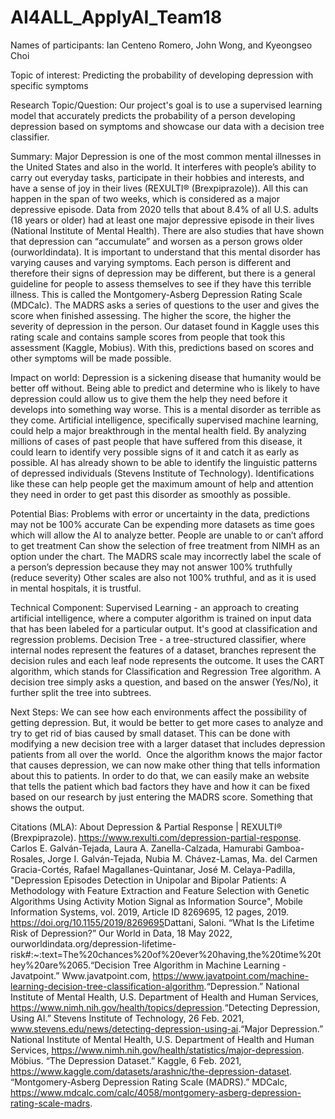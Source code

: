 # AI4ALL_ApplyAI_Team18

Names of participants: 
Ian Centeno Romero, John Wong, and Kyeongseo Choi

Topic of interest: 
Predicting the probability of developing depression with specific symptoms

Research Topic/Question:
Our project's goal is to use a supervised learning model that accurately predicts the probability of a person developing depression based on symptoms and showcase our data with a decision tree classifier.

Summary: 
Major Depression is one of the most common mental illnesses in the United States and also in the world. It interferes with people’s ability to carry out everyday tasks, participate in their hobbies and interests, and have a sense of joy in their lives (REXULTI® (Brexpiprazole)). All this can happen in the span of two weeks, which is considered as a major depressive episode. Data from 2020 tells that about 8.4% of all U.S. adults (18 years or older) had at least one major depressive episode in their lives (National Institute of Mental Health). There are also studies that have shown that depression can “accumulate” and worsen as a person grows older (ourworldindata).
It is important to understand that this mental disorder has varying causes and varying symptoms. Each person is different and therefore their signs of depression may be different, but there is a general guideline for people to assess themselves to see if they have this terrible illness. This is called the Montgomery-Asberg Depression Rating Scale (MDCalc). 
The MADRS asks a series of questions to the user and gives the score when finished assessing. The higher the score, the higher the severity of depression in the person. Our dataset found in Kaggle uses this rating scale and contains sample scores from people that took this assessment (Kaggle, Mobius). With this, predictions based on scores and other symptoms will be made possible.

Impact on world:
Depression is a sickening disease that humanity would be better off without. Being able to predict and determine who is likely to have depression could allow us to give them the help they need before it develops into something way worse. 
This is a mental disorder as terrible as they come. Artificial intelligence, specifically supervised machine learning, could help a major breakthrough in the mental health field. By analyzing millions of cases of past people that have suffered from this disease, it could learn to identify very possible signs of it and catch it as early as possible. AI has already shown to be able to identify the linguistic patterns of depressed individuals (Stevens Institute of Technology). Identifications like these can help people get the maximum amount of help and attention they need in order to get past this disorder as smoothly as possible.

Potential Bias:
Problems with error or uncertainty in the data, predictions may not be 100% accurate 
Can be expending more datasets as time goes which will allow the AI to analyze better.
People are unable to or can’t afford to get treatment
Can show the selection of free treatment from NIMH as an option under the chart.
The MADRS scale may incorrectly label the scale of a person’s depression because they may not answer 100% truthfully (reduce severity)
Other scales are also not 100% truthful, and as it is used in mental hospitals, it is trustful.

Technical Component:
Supervised Learning - an approach to creating artificial intelligence, where a computer algorithm is trained on input data that has been labeled for a particular output. It's good at classification and regression problems.​
Decision Tree - a tree-structured classifier, where internal nodes represent the features of a dataset, branches represent the decision rules and each leaf node represents the outcome. It uses the CART algorithm, which stands for Classification and Regression Tree algorithm. A decision tree simply asks a question, and based on the answer (Yes/No), it further split the tree into subtrees.

Next Steps:
We can see how each environments affect the possibility of getting depression. But, it would be better to get more cases to analyze and try to get rid of bias caused by small dataset. This can be done with modifying a new decision tree with a larger dataset that includes depression patients from all over the world. ​
Once the algorithm knows the major factor that causes depression, we can now make other thing that tells information about this to patients. In order to do that, we can easily make an website that tells the patient which bad factors they have and how it can be fixed based on our research by just entering the MADRS score. Something that shows the output.​

Citations (MLA):
About Depression & Partial Response | REXULTI® (Brexpiprazole). https://www.rexulti.com/depression-partial-response. ​
Carlos E. Galván-Tejada, Laura A. Zanella-Calzada, Hamurabi Gamboa-Rosales, Jorge I. Galván-Tejada, Nubia M. Chávez-Lamas, Ma. del Carmen Gracia-Cortés, Rafael Magallanes-Quintanar, José M. Celaya-Padilla, "Depression Episodes Detection in Unipolar and Bipolar Patients: A Methodology with Feature Extraction and Feature Selection with Genetic Algorithms Using Activity Motion Signal as Information Source", Mobile Information Systems, vol. 2019, Article ID 8269695, 12 pages, 2019. https://doi.org/10.1155/2019/8269695​
Dattani, Saloni. “What Is the Lifetime Risk of Depression?” Our World in Data, 18 May 2022, ourworldindata.org/depression-lifetime-risk#:~:text=The%20chances%20of%20ever%20having,the%20time%20they%20are%2065.​
“Decision Tree Algorithm in Machine Learning - Javatpoint.” Www.javatpoint.com, https://www.javatpoint.com/machine-learning-decision-tree-classification-algorithm. ​
“Depression.” National Institute of Mental Health, U.S. Department of Health and Human Services, https://www.nimh.nih.gov/health/topics/depression. ​
“Detecting Depression, Using AI.” Stevens Institute of Technology, 26 Feb. 2021, www.stevens.edu/news/detecting-depression-using-ai. ​
“Major Depression.” National Institute of Mental Health, U.S. Department of Health and Human Services, https://www.nimh.nih.gov/health/statistics/major-depression. ​
Möbius. “The Depression Dataset.” Kaggle, 6 Feb. 2021, https://www.kaggle.com/datasets/arashnic/the-depression-dataset. ​
“Montgomery-Asberg Depression Rating Scale (MADRS).” MDCalc, https://www.mdcalc.com/calc/4058/montgomery-asberg-depression-rating-scale-madrs. ​
